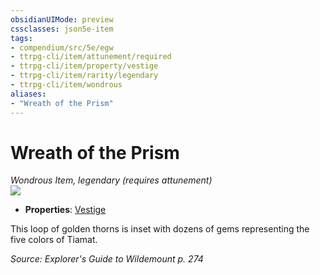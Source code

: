 ```yaml
---
obsidianUIMode: preview
cssclasses: json5e-item
tags:
- compendium/src/5e/egw
- ttrpg-cli/item/attunement/required
- ttrpg-cli/item/property/vestige
- ttrpg-cli/item/rarity/legendary
- ttrpg-cli/item/wondrous
aliases: 
- "Wreath of the Prism"
---
```

# Wreath of the Prism
*Wondrous Item, legendary (requires attunement)*  
![](/3-Mechanics/CLI/items/img/wreath-of-the-prism.webp#right)  

- **Properties**: [Vestige](/3-Mechanics/CLI/rules/item-properties.md#Vestige)

This loop of golden thorns is inset with dozens of gems representing the five colors of Tiamat.

*Source: Explorer's Guide to Wildemount p. 274*